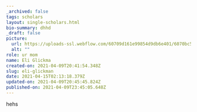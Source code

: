 ```yaml
---
_archived: false
tags: scholars
layout: single-scholars.html
bio-summary: dhhd
_draft: false
picture:
  url: https://uploads-ssl.webflow.com/60709d161e99854d9db6e401/6070bc52f2b29455bb2eeda6_N%20(1).png
  alt: ""
role: ur mom
name: Eli Glickma
created-on: 2021-04-09T20:41:54.348Z
slug: eli-glickman
date: 2021-04-15T02:13:18.379Z
updated-on: 2021-04-09T20:45:45.824Z
published-on: 2021-04-09T23:45:05.648Z
---
```


hehs

